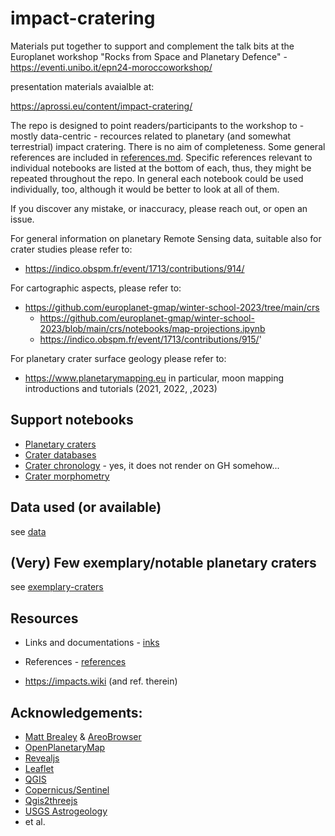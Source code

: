 # impact-cratering

Materials put together to support and complement the talk bits at the Europlanet workshop "Rocks from Space and Planetary Defence" - https://eventi.unibo.it/epn24-moroccoworkshop/

presentation materials avaialble at:

https://aprossi.eu/content/impact-cratering/

The repo is designed to point readers/participants to the workshop to - mostly data-centric - recources related to planetary (and somewhat terrestrial) impact cratering. There is no aim of completeness. Some general references are included in [references.md](references.md). Specific references relevant to individual notebooks are listed at the bottom of each, thus, they might be repeated throughout the repo. In general each notebook could be used individually, too, although it would be better to look at all of them.

If you discover any mistake, or inaccuracy, please reach out, or open an issue.

For general information on planetary Remote Sensing data, suitable also for crater studies please refer to:

* https://indico.obspm.fr/event/1713/contributions/914/

For cartographic aspects, please refer to:

* https://github.com/europlanet-gmap/winter-school-2023/tree/main/crs
  * https://github.com/europlanet-gmap/winter-school-2023/blob/main/crs/notebooks/map-projections.ipynb
  * https://indico.obspm.fr/event/1713/contributions/915/'

For planetary crater surface geology please refer to:

* https://www.planetarymapping.eu in particular, moon mapping introductions and tutorials (2021, 2022, ,2023)

  
## Support notebooks

* [Planetary craters](./notebooks/planetary_craters.ipynb)
* [Crater databases](./notebooks/crater_databases.ipynb)
* [Crater chronology](./notebooks/crater_chronology.ipynb) - yes, it does not render on GH somehow... 
* [Crater morphometry](./notebooks/crater_morphometry.ipynb)


## Data used (or available)

see [data](./data/README.md)

## (Very) Few exemplary/notable planetary craters

see [exemplary-craters](./exemplary-craters.md)

## Resources

* Links and documentations - [inks](links.md) 
* References - [references](references.md)

* https://impacts.wiki (and ref. therein)

## Acknowledgements:

- [Matt Brealey](https://github.com/badgrenola) & [AreoBrowser](https://areobrowser.com/#/)
- [OpenPlanetaryMap](https://www.openplanetary.org/opm/basemaps)
- [Revealjs](https://revealjs.com)
- [Leaflet](https://leafletjs.com)
- [QGIS](https://www.qgis.org/en/site/)
- [Copernicus/Sentinel](https://scihub.copernicus.eu)
- [Qgis2threejs](https://plugins.qgis.org/plugins/Qgis2threejs/)
- [USGS Astrogeology](https://www.usgs.gov/centers/astrogeology-science-center)
- et al.

